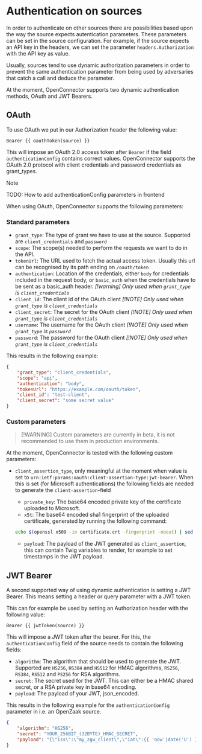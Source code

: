 # Authentication on sources

In order to authenticate on other sources there are possibilities based upon the way the source expects autentication parameters.
These parameters can be set in the source configuration. For example, if the source expects an API key in the headers, we can set the parameter `headers.Authorization` with the API key as value.

Usually, sources tend to use dynamic authorization parameters in order to prevent the same authentication parameter from being used by adversaries that catch a call and deduce the parameter.

At the moment, OpenConnector supports two dynamic authentication methods, OAuth and JWT Bearers.

## OAuth

To use OAuth we put in our Authorization header the following value: 
```twig 
Bearer {{ oauthToken(source) }}
```
This will impose an OAuth 2.0 access token after `Bearer` if the field `authenticationConfig` contains correct values.
OpenConnector supports the OAuth 2.0 protocol with client credentials and password credentials as grant_types.

>[!NOTE]
> TODO: How to add authenticationConfig parameters in frontend

When using OAuth, OpenConnector supports the following parameters:

### Standard parameters
* `grant_type`: The type of grant we have to use at the source. Supported are `client_credentials` and `password`
* `scope`: The scope(s) needed to perform the requests we want to do in the API.
* `tokenUrl`: The URL used to fetch the actual access token. Usually this url can be recognised by its path ending on `/oauth/token`
* `authentication`: Location of the credentials, either `body` for credentials included in the request body, or `basic_auth` when the credentials have to be sent as a basic_auth header. _[!warning] Only used when `grant_type` is `client_credentials`_
* `client_id`: The client id of the OAuth client _[!NOTE] Only used when `grant_type` is `client_credentials`_
* `client_secret`: The secret for the OAuth client _[!NOTE] Only used when `grant_type` is `client_credentials`_
* `username`: The username for the OAuth client _[!NOTE] Only used when `grant_type` is `password`_
* `password`: The password for the OAuth client _[!NOTE] Only used when `grant_type` is `client_credentials`_

This results in the following example:
```json
{
	"grant_type": "client_credentials",
	"scope": "api",
	"authentication": "body",
	"tokenUrl": "https://example.com/oauth/token",
	"client_id": "test-client",
	"client_secret": "some secret value"
}
```
### Custom parameters

> [!WARNING] Custom parameters are currently in beta, it is not recommended to use them in production environments.

At the moment, OpenConnector is tested with the following custom parameters:

* `client_assertion_type`, only meaningful at the moment when value is set to `urn:ietf:params:oauth:client-assertion-type:jwt-bearer`. When this is set (for Microsoft authentications) the following fields are needed to generate the `client-assertion`-field
  - `private_key`: The base64 encoded private key of the certificate uploaded to Microsoft.
  - `x5t`: The base64 encoded sha1 fingerprint of the uploaded certificate, generated by running the following command:

  ```bash 
  echo $(openssl x509 -in certificate.crt -fingerprint -noout) | sed 's/SHA1 Fingerprint=//g' | sed 's/://g' | xxd -r -ps | base64`)
  ```

  - `payload`: The payload of the JWT generated as `client_assertion`, this can contain Twig variables to render, for example to set timestamps in the JWT payload.

## JWT Bearer

A second supported way of using dynamic authentication is setting a JWT Bearer. This means setting a header or query parameter with a JWT token.

This can for example be used by setting an Authorization header with the following value:
```twig 
Bearer {{ jwtToken(source) }}
```

This will impose a JWT token after the bearer. For this, the `authenticationConfig` field of the source needs to contain the following fields:
* `algorithm`: The algorithm that should be used to generate the JWT. Supported are `HS256`, `HS384` and `HS512` for HMAC algorithms, `RS256`, `RS384`, `RS512` and `PS256` for RSA algorithms.
* `secret`: The secret used for the JWT. This can either be a HMAC shared secret, or a RSA private key in base64 encoding.
* `payload`: The payload of your JWT, json_encoded.

This results in the following example for the `authenticationConfig` parameter in i.e. an OpenZaak source.
```json
{
	"algorithm": "HS256",
	"secret": "YOUR_256BIT_(32BYTE)_HMAC_SECRET",
	"payload": "{\"iss\":\"my_zgw_client\",\"iat\":{{ 'now'|date('U') }},\"client_id\":\"my_zgw_client\",\"user_id\":\"my_zgw_client\",\"user_representation\":\"me@company.com\",\"aud\":\"my_zgw_client\"}"
}
```
